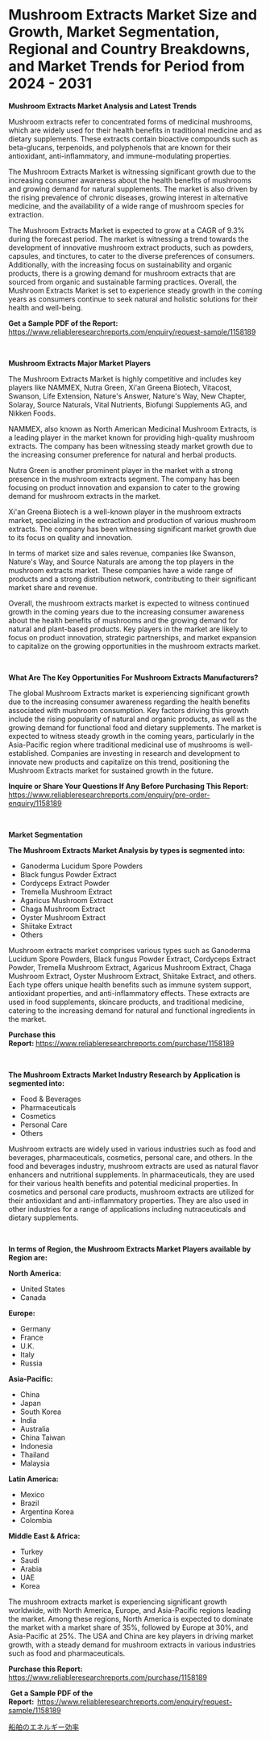 <p><h1>Mushroom Extracts Market Size and Growth, Market Segmentation, Regional and Country Breakdowns, and Market Trends for Period from 2024 -  2031</h1></p><p><strong>Mushroom Extracts Market Analysis and Latest Trends</strong></p>
<p><p>Mushroom extracts refer to concentrated forms of medicinal mushrooms, which are widely used for their health benefits in traditional medicine and as dietary supplements. These extracts contain bioactive compounds such as beta-glucans, terpenoids, and polyphenols that are known for their antioxidant, anti-inflammatory, and immune-modulating properties.</p><p>The Mushroom Extracts Market is witnessing significant growth due to the increasing consumer awareness about the health benefits of mushrooms and growing demand for natural supplements. The market is also driven by the rising prevalence of chronic diseases, growing interest in alternative medicine, and the availability of a wide range of mushroom species for extraction.</p><p>The Mushroom Extracts Market is expected to grow at a CAGR of 9.3% during the forecast period. The market is witnessing a trend towards the development of innovative mushroom extract products, such as powders, capsules, and tinctures, to cater to the diverse preferences of consumers. Additionally, with the increasing focus on sustainability and organic products, there is a growing demand for mushroom extracts that are sourced from organic and sustainable farming practices. Overall, the Mushroom Extracts Market is set to experience steady growth in the coming years as consumers continue to seek natural and holistic solutions for their health and well-being.</p></p>
<p><strong>Get a Sample PDF of the Report:&nbsp;</strong> <a href="https://www.reliableresearchreports.com/enquiry/request-sample/1158189">https://www.reliableresearchreports.com/enquiry/request-sample/1158189</a></p>
<p>&nbsp;</p>
<p><strong>Mushroom Extracts Major Market Players</strong></p>
<p><p>The Mushroom Extracts Market is highly competitive and includes key players like NAMMEX, Nutra Green, Xi'an Greena Biotech, Vitacost, Swanson, Life Extension, Nature's Answer, Nature's Way, New Chapter, Solaray, Source Naturals, Vital Nutrients, Biofungi Supplements AG, and Nikken Foods.</p><p>NAMMEX, also known as North American Medicinal Mushroom Extracts, is a leading player in the market known for providing high-quality mushroom extracts. The company has been witnessing steady market growth due to the increasing consumer preference for natural and herbal products.</p><p>Nutra Green is another prominent player in the market with a strong presence in the mushroom extracts segment. The company has been focusing on product innovation and expansion to cater to the growing demand for mushroom extracts in the market.</p><p>Xi'an Greena Biotech is a well-known player in the mushroom extracts market, specializing in the extraction and production of various mushroom extracts. The company has been witnessing significant market growth due to its focus on quality and innovation.</p><p>In terms of market size and sales revenue, companies like Swanson, Nature's Way, and Source Naturals are among the top players in the mushroom extracts market. These companies have a wide range of products and a strong distribution network, contributing to their significant market share and revenue.</p><p>Overall, the mushroom extracts market is expected to witness continued growth in the coming years due to the increasing consumer awareness about the health benefits of mushrooms and the growing demand for natural and plant-based products. Key players in the market are likely to focus on product innovation, strategic partnerships, and market expansion to capitalize on the growing opportunities in the mushroom extracts market.</p></p>
<p>&nbsp;</p>
<p><strong>What Are The Key Opportunities For Mushroom Extracts Manufacturers?</strong></p>
<p><p>The global Mushroom Extracts market is experiencing significant growth due to the increasing consumer awareness regarding the health benefits associated with mushroom consumption. Key factors driving this growth include the rising popularity of natural and organic products, as well as the growing demand for functional food and dietary supplements. The market is expected to witness steady growth in the coming years, particularly in the Asia-Pacific region where traditional medicinal use of mushrooms is well-established. Companies are investing in research and development to innovate new products and capitalize on this trend, positioning the Mushroom Extracts market for sustained growth in the future.</p></p>
<p><strong>Inquire or Share Your Questions If Any Before Purchasing This Report:</strong> <a href="https://www.reliableresearchreports.com/enquiry/pre-order-enquiry/1158189">https://www.reliableresearchreports.com/enquiry/pre-order-enquiry/1158189</a></p>
<p>&nbsp;</p>
<p><strong>Market Segmentation</strong></p>
<p><strong>The Mushroom Extracts Market Analysis by types is segmented into:</strong></p>
<p><ul><li>Ganoderma Lucidum Spore Powders</li><li>Black fungus Powder Extract</li><li>Cordyceps Extract Powder</li><li>Tremella Mushroom Extract</li><li>Agaricus Mushroom Extract</li><li>Chaga Mushroom Extract</li><li>Oyster Mushroom Extract</li><li>Shiitake Extract</li><li>Others</li></ul></p>
<p><p>Mushroom extracts market comprises various types such as Ganoderma Lucidum Spore Powders, Black fungus Powder Extract, Cordyceps Extract Powder, Tremella Mushroom Extract, Agaricus Mushroom Extract, Chaga Mushroom Extract, Oyster Mushroom Extract, Shiitake Extract, and others. Each type offers unique health benefits such as immune system support, antioxidant properties, and anti-inflammatory effects. These extracts are used in food supplements, skincare products, and traditional medicine, catering to the increasing demand for natural and functional ingredients in the market.</p></p>
<p><strong>Purchase this Report:&nbsp;</strong><a href="https://www.reliableresearchreports.com/purchase/1158189">https://www.reliableresearchreports.com/purchase/1158189</a></p>
<p>&nbsp;</p>
<p><strong>The Mushroom Extracts Market Industry Research by Application is segmented into:</strong></p>
<p><ul><li>Food & Beverages</li><li>Pharmaceuticals</li><li>Cosmetics</li><li>Personal Care</li><li>Others</li></ul></p>
<p><p>Mushroom extracts are widely used in various industries such as food and beverages, pharmaceuticals, cosmetics, personal care, and others. In the food and beverages industry, mushroom extracts are used as natural flavor enhancers and nutritional supplements. In pharmaceuticals, they are used for their various health benefits and potential medicinal properties. In cosmetics and personal care products, mushroom extracts are utilized for their antioxidant and anti-inflammatory properties. They are also used in other industries for a range of applications including nutraceuticals and dietary supplements.</p></p>
<p>&nbsp;</p>
<p><strong>In terms of Region, the Mushroom Extracts Market Players available by Region are:</strong></p>
<p>
    <p> <strong> North America: </strong>
        <ul>
            <li>United States</li>
            <li>Canada</li>
        </ul>
        </p> 
    <p> <strong> Europe: </strong>
        <ul>
            <li>Germany</li>
            <li>France</li>
            <li>U.K.</li>
            <li>Italy</li>
            <li>Russia</li>
        </ul>
        </p> 
    <p> <strong> Asia-Pacific: </strong>
        <ul>
            <li>China</li>
            <li>Japan</li>
            <li>South Korea</li>
            <li>India</li>
            <li>Australia</li>
            <li>China Taiwan</li>
            <li>Indonesia</li>
            <li>Thailand</li>
            <li>Malaysia</li>
        </ul>
        </p> 
    <p> <strong> Latin America: </strong>
        <ul>
            <li>Mexico</li>
            <li>Brazil</li>
            <li>Argentina Korea</li>
            <li>Colombia</li>
        </ul>
        </p> 
    <p> <strong> Middle East & Africa: </strong>
        <ul>
            <li>Turkey</li>
            <li>Saudi</li>
            <li>Arabia</li>
            <li>UAE</li>
            <li>Korea</li>
        </ul>
    </p>
    </p>
<p><p>The mushroom extracts market is experiencing significant growth worldwide, with North America, Europe, and Asia-Pacific regions leading the market. Among these regions, North America is expected to dominate the market with a market share of 35%, followed by Europe at 30%, and Asia-Pacific at 25%. The USA and China are key players in driving market growth, with a steady demand for mushroom extracts in various industries such as food and pharmaceuticals.</p></p>
<p><strong>Purchase this Report: </strong><a href="https://www.reliableresearchreports.com/purchase/1158189">https://www.reliableresearchreports.com/purchase/1158189</a></p>
<p>&nbsp;<strong>Get a Sample PDF of the Report:&nbsp;&nbsp;</strong><a href="https://www.reliableresearchreports.com/enquiry/request-sample/1158189">https://www.reliableresearchreports.com/enquiry/request-sample/1158189</a></p>
<p><strong></strong></p>
<p><p><a href="https://github.com/Sophiaard2003/Market-Research-Report-List-1/blob/main/499364617416.md">船舶のエネルギー効率</a></p></p>